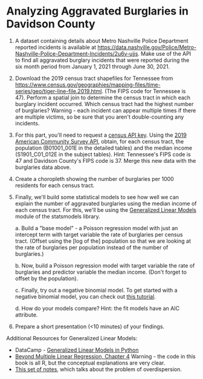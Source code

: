 # Analyzing Aggravated Burglaries in Davidson County

1. A dataset containing details about Metro Nashville Police Department reported incidents is available at https://data.nashville.gov/Police/Metro-Nashville-Police-Department-Incidents/2u6v-ujjs. Make use of the API to find all aggravated burglary incidents that were reported during the six month period from January 1, 2021 through June 30, 2021.

2. Download the 2019 census tract shapefiles for Tennessee from https://www.census.gov/geographies/mapping-files/time-series/geo/tiger-line-file.2019.html. (The FIPS code for Tennessee is 47). Perform a spatial join to determine the census tract in which each burglary incident occurred. Which census tract had the highest number of burglaries? Warning - each incident can appear multiple times if there are multiple victims, so be sure that you aren't double-counting any incidents.

3. For this part, you'll need to request a [census API key](https://api.census.gov/data/key_signup.html). Using the [2019 American Community Survey API](https://www.census.gov/data/developers/data-sets/acs-5year.html), obtain, for each census tract, the population (B01001_001E in the detailed tables) and the median income (S1901_C01_012E in the subject tables). Hint: Tennessee's FIPS code is 47 and Davidson County's FIPS code is 37. Merge this new data with the burglaries data above.

4. Create a choropleth showing the number of burglaries per 1000 residents for each census tract.

5. Finally, we'll build some statistical models to see how well we can explain the number of aggravated burglaries using the median income of each census tract. For this, we'll be using the [Generalized Linear Models](https://www.statsmodels.org/stable/glm.html) module of the statsmodels library.

    a. Build a "base model" - a Poisson regression model with just an intercept term with target variable the rate of burglaries per census tract. (Offset using the [log of the] population so that we are looking at the rate of burglaries per population instead of the number of burglaries.)

    b. Now, build a Poisson regression model with target variable the rate of burglaries and predictor variable the median income. (Don't forget to offset by the population).

    c. Finally, try out a negative binomial model. To get started with a negative binomial model, you can check out [this tutorial](https://timeseriesreasoning.com/contents/negative-binomial-regression-model/).

    d. How do your models compare? Hint: the fit models have an AIC attribute.

6. Prepare a short presentation (<10 minutes) of your findings.

Additional Resources for Generalized Linear Models:
* DataCamp - [Generalized Linear Models in Python](https://learn.datacamp.com/courses/generalized-linear-models-in-python)
* [Beyond Multiple Linear Regression, Chapter 4](https://bookdown.org/roback/bookdown-BeyondMLR/ch-poissonreg.html) Warning - the code in this book is all R, but the conceptual explanations are very clear.
* [This set of notes](https://apwheele.github.io/MathPosts/PoissonReg.html#negative-binomial-when-the-poisson-does-not-fit), which talks about the problem of overdispersion.